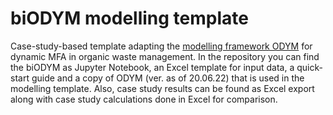 # biODYM modelling template
Case-study-based template adapting the [modelling framework ODYM](https://github.com/IndEcol/ODYM) for dynamic MFA in organic waste management. In the repository you can find the biODYM as Jupyter Notebook, an Excel template for input data, a quick-start guide and a copy of ODYM (ver. as of 20.06.22) that is used in the modelling template. Also, case study results can be found as Excel export along with case study calculations done in Excel for comparison.
